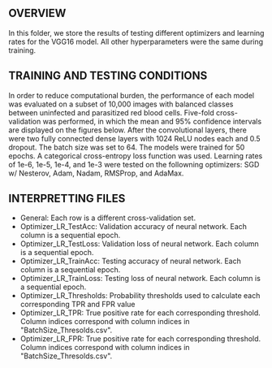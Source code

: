## OVERVIEW
In this folder, we store the results of testing different optimizers and learning rates for the VGG16 model. All other hyperparameters were the same during training.

## TRAINING AND TESTING CONDITIONS
In order to reduce computational burden, the performance of each model was evaluated on a subset of 10,000 images with balanced classes between uninfected and parasitized red blood cells. Five-fold cross-validation was performed, in which the mean and 95% confidence intervals are displayed on the figures below. After the convolutional layers, there were two fully connected dense layers with 1024 ReLU nodes each and 0.5 dropout. The batch size was set to 64. The models were trained for 50 epochs. A categorical cross-entropy loss function was used. Learning rates of 1e-6, 1e-5, 1e-4, and 1e-3 were tested on the followning optimizers: SGD w/ Nesterov, Adam, Nadam, RMSProp, and AdaMax.

## INTERPRETTING FILES
- General: Each row is a different cross-validation set.
- Optimizer_LR_TestAcc: Validation accuracy of neural network. Each column is a sequential epoch.
- Optimizer_LR_TestLoss: Validation loss of neural network. Each column is a sequential epoch.
- Optimizer_LR_TrainAcc: Testing accuracy of neural network. Each column is a sequential epoch.
- Optimizer_LR_TrainLoss: Testing loss of neural network. Each column is a sequential epoch.
- Optimizer_LR_Thresholds: Probability thresholds used to calculate each corresponding TPR and FPR value
- Optimizer_LR_TPR: True positive rate for each corresponding threshold. Column indices correspond with column indices in "BatchSize_Thresolds.csv".
- Optimizer_LR_FPR: True positive rate for each corresponding threshold. Column indices correspond with column indices in "BatchSize_Thresolds.csv".

